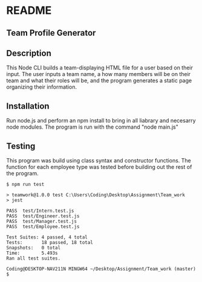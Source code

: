 # README

## Team Profile Generator

   ## Description
   This Node CLI builds a team-displaying HTML file for a user based on their input. The user inputs a team name, a how many members will be on their team and what their roles will be, and the program generates a static page organizing their information.
   
   ## Installation 
   Run node.js and perform an npm install to bring in all liabrary and necesarry node modules. The program is run with the command "node main.js"
  
   ## Testing
   This program was build using class syntax and constructor functions. The function for each employee type was tested before building out the rest of the program.
  
   ```Coding@DESKTOP-NAV211N MINGW64 ~/Desktop/Assignment/Team_work (master)
$ npm run test

> teamwork@1.0.0 test C:\Users\Coding\Desktop\Assignment\Team_work
> jest

 PASS  test/Intern.test.js
 PASS  test/Engineer.test.js
 PASS  test/Manager.test.js
 PASS  test/Employee.test.js

Test Suites: 4 passed, 4 total
Tests:       18 passed, 18 total
Snapshots:   0 total
Time:        5.493s
Ran all test suites.

Coding@DESKTOP-NAV211N MINGW64 ~/Desktop/Assignment/Team_work (master)
$
